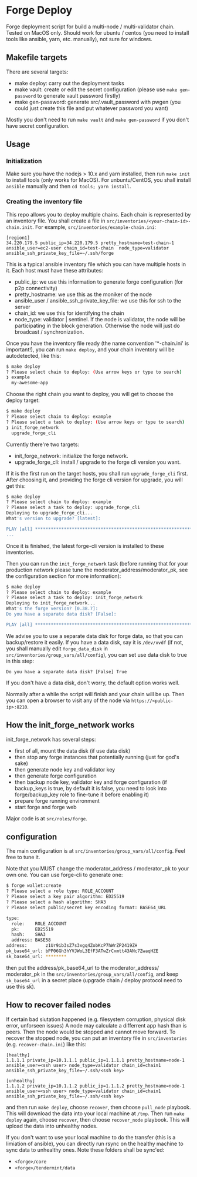 # Forge Deploy

Forge deployment script for build a multi-node / multi-validator chain. Tested on MacOS only. Should work for ubuntu / centos (you need to install tools like ansible, yarn, etc. manually), not sure for windows.

## Makefile targets

There are several targets:

* make deploy: carry out the deployment tasks
* make vault: create or edit the secret configuration (please use `make gen-password` to generate vault password firstly)
* make gen-password: generate src/.vault_password with pwgen (you could just create this file and put whatever password you want)

Mostly you don't need to run `make vault` and `make gen-password` if you don't have secret configuration.

## Usage

### Initialization

Make sure you have the nodejs > 10.x and yarn installed, then run `make init` to install tools (only works for MacOS). For unbuntu/CentOS, you shall install `ansible` manually and then `cd tools; yarn install`.

### Creating the inventory file

This repo allows you to deploy multiple chains. Each chain is represented by an inventory file. You shall create a file in `src/inventories/<your-chain-id>-chain.init`. For example, `src/inventories/example-chain.ini`:

```
[region1]
34.220.179.5 public_ip=34.220.179.5 pretty_hostname=test-chain-1  ansible_user=ec2-user chain_id=test-chain  node_type=validator ansible_ssh_private_key_file=~/.ssh/forge
```

This is a typical ansible inventory file which you can have multiple hosts in it. Each host must have these attributes:

* public_ip: we use this information to generate forge configuration (for p2p connectivity)
* pretty_hostname: we use this as the moniker of the node
* ansible_user / ansible_ssh_private_key_file: we use this for ssh to the server
* chain_id: we use this for identifying the chain
* node_type: validator | sentinel. If the node is validator, the node will be participating in the block generation. Otherwise the node will just do broadcast / synchronization.

Once you have the inventory file ready (the name convention '*-chain.ini' is important!), you can run `make deploy`, and your chain inventory will be autodetected, like this:

```bash
$ make deploy
? Please select chain to deploy: (Use arrow keys or type to search)
❯ example
  my-awesome-app
```

Choose the right chain you want to deploy, you will get to choose the deploy target:

```bash
$ make deploy
? Please select chain to deploy: example
? Please select a task to deploy: (Use arrow keys or type to search)
❯ init_forge_network
  upgrade_forge_cli
```

Currently there're two targets:

* init_forge_network: initialize the forge network.
* upgrade_forge_cli: install / upgrade to the forge cli version you want.

If it is the first run on the target hosts, you shall run `upgrade_forge_cli` first. After choosing it, and providing the forge cli version for upgrade, you will get this:

```bash
$ make deploy
? Please select chain to deploy: example
? Please select a task to deploy: upgrade_forge_cli
Deploying to upgrade_forge_cli...
What's version to upgrade? [latest]:

PLAY [all] *****************************************************************************************************************************
...
```

Once it is finished, the latest forge-cli version is installed to these inventories.

Then you can run the `init_forge_network` task (before running that for your production network please tune the moderator_address/moderator_pk, see the configuration section for more information):

```bash
$ make deploy
? Please select chain to deploy: example
? Please select a task to deploy: init_forge_network
Deploying to init_forge_network...
What's the forge version? [0.38.7]:
Do you have a separate data disk? [False]:

PLAY [all] *****************************************************************************************************************************
```

We advise you to use a separate data disk for forge data, so that you can backup/restore it easily. If you have a data disk, say it is `/dev/xvdf` (if not, you shall manually edit `forge_data_disk` in `src/inventories/group_vars/all/config`), you can set use data disk to true in this step:

```
Do you have a separate data disk? [False] True
```

If you don't have a data disk, don't worry, the default option works well.

Normally after a while the script will finish and your chain will be up. Then you can open a browser to visit any of the node via `https://<public-ip>:8210`.

## How the init_forge_network works

init_forge_network has several steps:

* first of all, mount the data disk (if use data disk)
* then stop any forge instances that potentially running (just for god's sake)
* then generate node key and validator key
* then generate forge configuration
* then backup node key, validator key and forge configuration (if backup_keys is true, by default it is false, you need to look into forge/backup_key role to fine-tune it before enabling it)
* prepare forge running environment
* start forge and forge web

Major code is at `src/roles/forge`.

## configuration

The main configuration is at `src/inventories/group_vars/all/config`. Feel free to tune it.

Note that you MUST change the moderator_address / moderator_pk to your own one. You can use forge-cli to generate one:

```bash
$ forge wallet:create
? Please select a role type: ROLE_ACCOUNT
? Please select a key pair algorithm: ED25519
? Please select a hash algorithm: SHA3
? Please select public/secret key encoding format: BASE64_URL

type:
  role:    ROLE_ACCOUNT
  pk:      ED25519
  hash:    SHA3
  address: BASE58
address:       z1Ur9ib3sZ7s3xgq4ZobKcP7hWrZP2419ZH
pk_base64_url: bPP06Gh3hYVJWoL3EfF3ATwZrCxmtt43ANc7ZwaqHZE
sk_base64_url: ********
```

then put the address/pk_base64_url to the moderator_address/ moderator_pk in the `src/inventories/group_vars/all/config`, and keep `sk_base64_url` in a secret place (upgrade chain / deploy protocol need to use this sk).

## How to recover failed nodes

If certain bad siutation happened (e.g. filesystem corruption, physical disk error, unforseen issues) A node may calculate a differrent app hash than is peers. Then the node would be stopped and cannot move forward. To recover the stopped node, you can put an inventory file in `src/inventories` (e.g. `recover-chain.ini`) like this:

```
[healthy]
1.1.1.1 private_ip=10.1.1.1 public_ip=1.1.1.1 pretty_hostname=node-1  ansible_user=<ssh user> node_type=validator chain_id=chain1 ansible_ssh_private_key_file=~/.ssh/<ssh key>

[unhealthy]
1.1.1.2 private_ip=10.1.1.2 public_ip=1.1.1.2 pretty_hostname=node-1  ansible_user=<ssh user> node_type=validator chain_id=chain1 ansible_ssh_private_key_file=~/.ssh/<ssh key>
```

and then run `make deploy`, choose `recover`, then choose `pull_node` playbook. This will download the data into your local machine at `/tmp`. Then run `make deploy` again, choose `recover`, then choose `recover_node` playbook. This will upload the data into unhealthy nodes.

If you don't want to use your local machine to do the transfer (this is a limiation of ansible), you can directly run rsync on the healthy machine to sync data to unhealthy ones. Note these folders shall be sync'ed:

* `<forge>/core`
* `<forge>/tendermint/data`
